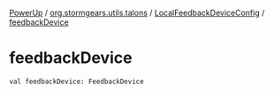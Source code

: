 [PowerUp](../../index.md) / [org.stormgears.utils.talons](../index.md) / [LocalFeedbackDeviceConfig](index.md) / [feedbackDevice](./feedback-device.md)

# feedbackDevice

`val feedbackDevice: FeedbackDevice`